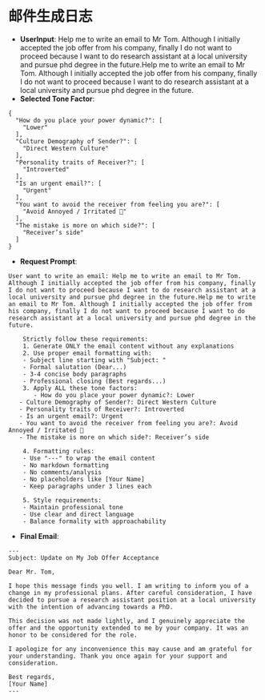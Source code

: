 # 邮件生成日志
- **UserInput**: Help me to write an email to Mr Tom. Although I initially accepted the job offer from his company, finally I do not want to proceed because I want to do research assistant at a local university and pursue phd degree in the future.Help me to write an email to Mr Tom. Although I initially accepted the job offer from his company, finally I do not want to proceed because I want to do research assistant at a local university and pursue phd degree in the future.
- **Selected Tone Factor**:
```
{
  "How do you place your power dynamic?": [
    "Lower"
  ],
  "Culture Demography of Sender?": [
    "Direct Western Culture"
  ],
  "Personality traits of Receiver?": [
    "Introverted"
  ],
  "Is an urgent email?": [
    "Urgent"
  ],
  "You want to avoid the receiver from feeling you are?": [
    "Avoid Annoyed / Irritated 😤"
  ],
  "The mistake is more on which side?": [
    "Receiver’s side"
  ]
}
```
- **Request Prompt**:
```
User want to write an email: Help me to write an email to Mr Tom. Although I initially accepted the job offer from his company, finally I do not want to proceed because I want to do research assistant at a local university and pursue phd degree in the future.Help me to write an email to Mr Tom. Although I initially accepted the job offer from his company, finally I do not want to proceed because I want to do research assistant at a local university and pursue phd degree in the future.

    Strictly follow these requirements:
    1. Generate ONLY the email content without any explanations
    2. Use proper email formatting with:
    - Subject line starting with "Subject: "
    - Formal salutation (Dear...)
    - 3-4 concise body paragraphs
    - Professional closing (Best regards...)
    3. Apply ALL these tone factors:
       - How do you place your power dynamic?: Lower
   - Culture Demography of Sender?: Direct Western Culture
   - Personality traits of Receiver?: Introverted
   - Is an urgent email?: Urgent
   - You want to avoid the receiver from feeling you are?: Avoid Annoyed / Irritated 😤
   - The mistake is more on which side?: Receiver’s side

    4. Formatting rules:
    - Use "---" to wrap the email content
    - No markdown formatting
    - No comments/analysis
    - No placeholders like [Your Name]
    - Keep paragraphs under 3 lines each

    5. Style requirements:
    - Maintain professional tone
    - Use clear and direct language
    - Balance formality with approachability
```
- **Final Email**:
```
---
Subject: Update on My Job Offer Acceptance

Dear Mr. Tom,

I hope this message finds you well. I am writing to inform you of a change in my professional plans. After careful consideration, I have decided to pursue a research assistant position at a local university with the intention of advancing towards a PhD.

This decision was not made lightly, and I genuinely appreciate the offer and the opportunity extended to me by your company. It was an honor to be considered for the role.

I apologize for any inconvenience this may cause and am grateful for your understanding. Thank you once again for your support and consideration.

Best regards,  
[Your Name]  
---
```
